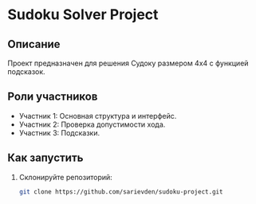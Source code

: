 # Sudoku Solver Project

## Описание
Проект предназначен для решения Судоку размером 4x4 с функцией подсказок.

## Роли участников
- Участник 1: Основная структура и интерфейс.
- Участник 2: Проверка допустимости хода.
- Участник 3: Подсказки.

## Как запустить
1. Склонируйте репозиторий:
   ```bash
   git clone https://github.com/sarievden/sudoku-project.git